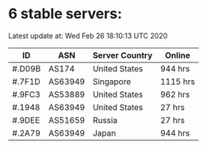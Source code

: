 # 6 stable servers:

Latest update at: Wed Feb 26 18:10:13 UTC 2020

| ID | ASN | Server Country | Online |
| -- | --- | -------------- | ------ |
| #.D09B | AS174 | United States | 944 hrs |
| #.7F1D | AS63949 | Singapore | 1115 hrs |
| #.9FC3 | AS53889 | United States | 962 hrs |
| #.1948 | AS63949 | United States | 27 hrs |
| #.9DEE | AS51659 | Russia | 27 hrs |
| #.2A79 | AS63949 | Japan | 944 hrs |

